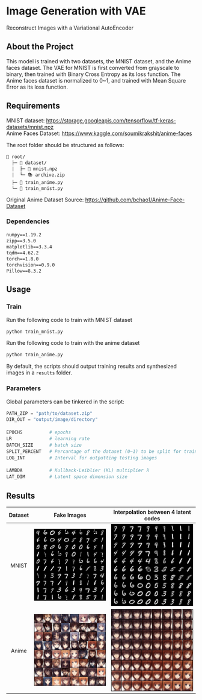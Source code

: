 # Image Generation with VAE
 Reconstruct Images with a Variational AutoEncoder

## About the Project
This model is trained with two datasets, the MNIST dataset, and the Anime faces dataset. The VAE for MNIST is first converted from grayscale to binary, then trained with Binary Cross Entropy as its loss function. The Anime faces dataset is normalized to 0~1, and trained with Mean Square Error as its loss function.

## Requirements
MNIST dataset: https://storage.googleapis.com/tensorflow/tf-keras-datasets/mnist.npz  
Anime Faces Dataset: https://www.kaggle.com/soumikrakshit/anime-faces  

The root folder should be structured as follows:
```
📁 root/
  ├─ 📁 dataset/
  |  ├─ 📄 mnist.npz
  |  └─ 📚 archive.zip
  ├─ 📄 train_anime.py
  └─ 📄 train_mnist.py
```

Original Anime Dataset Source: https://github.com/bchao1/Anime-Face-Dataset

### Dependencies  
```
numpy==1.19.2
zipp==3.5.0
matplotlib==3.3.4
tqdm==4.62.2
torch==1.8.0
torchvision==0.9.0
Pillow==8.3.2
```

## Usage
### Train
Run the following code to train with MNIST dataset  
```bash
python train_mnist.py
```

Run the following code to train with the anime dataset  
```bash
python train_anime.py
```

By default, the scripts should output training results and synthesized images in a `results` folder.

### Parameters
Global parameters can be tinkered in the script:
```python
PATH_ZIP = "path/to/dataset.zip"
DIR_OUT = "output/image/directory"

EPOCHS          # epochs
LR              # learning rate
BATCH_SIZE      # batch size
SPLIT_PERCENT   # Percantage of the dataset (0~1) to be split for training and testing
LOG_INT         # Interval for outputting testing images

LAMBDA          # Kullback-Leiblier (KL) multiplier λ
LAT_DIM         # Latent space dimension size
```
## Results
| Dataset | Fake Images | Interpolation between 4 latent codes |
|:--:|:--:|:--:|
| MNIST | ![mni_fake](https://github.com/yuchen071/Image-Generation-with-VAE/blob/main/results/mnist/lambda_1_fake.png) | ![mni_int](https://github.com/yuchen071/Image-Generation-with-VAE/blob/main/results/mnist/lambda_1_interp.png) |
| Anime | ![ani_fake](https://github.com/yuchen071/Image-Generation-with-VAE/blob/main/results/anime/lambda_1_fake.png) | ![ani_int](https://github.com/yuchen071/Image-Generation-with-VAE/blob/main/results/anime/lambda_1_interp.png) |